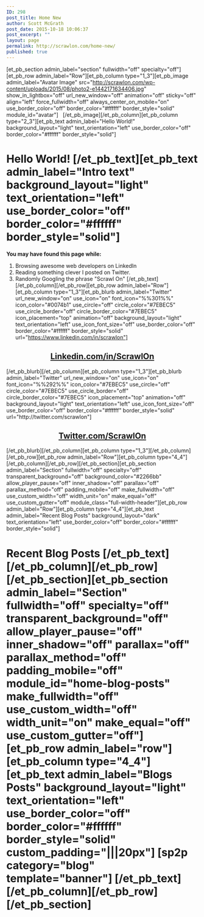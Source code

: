 ```yaml
---
ID: 298
post_title: Home New
author: Scott McGrath
post_date: 2015-10-18 10:06:37
post_excerpt: ""
layout: page
permalink: http://scrawlon.com/home-new/
published: true
---
```

[et_pb_section admin_label="section" fullwidth="off" specialty="off"][et_pb_row admin_label="Row"][et_pb_column type="1_3"][et_pb_image admin_label="Avatar Image" src="http://scrawlon.com/wp-content/uploads/2015/08/photo2-e1442171634406.jpg" show_in_lightbox="off" url_new_window="off" animation="off" sticky="off" align="left" force_fullwidth="off" always_center_on_mobile="on" use_border_color="off" border_color="#ffffff" border_style="solid" module_id="avatar"]   [/et_pb_image][/et_pb_column][et_pb_column type="2_3"][et_pb_text admin_label="Hello World!" background_layout="light" text_orientation="left" use_border_color="off" border_color="#ffffff" border_style="solid"] 
# **Hello World!** [/et_pb_text][et_pb_text admin_label="Intro text" background_layout="light" text_orientation="left" use_border_color="off" border_color="#ffffff" border_style="solid"] 

**You may have found this page while:** 
1.  Browsing awesome web developers on LinkedIn
2.  Reading something clever I posted on Twitter.
3.  Randomly Googling the phrase "Scrawl On" [/et_pb_text][/et_pb_column][/et_pb_row][et_pb_row admin_label="Row"][et_pb_column type="1_3"][et_pb_blurb admin_label="Twitter" url_new_window="on" use_icon="on" font_icon="%%301%%" icon_color="#0074b1" use_circle="off" circle_color="#7EBEC5" use_circle_border="off" circle_border_color="#7EBEC5" icon_placement="top" animation="off" background_layout="light" text_orientation="left" use_icon_font_size="off" use_border_color="off" border_color="#ffffff" border_style="solid" url="https://www.linkedin.com/in/scrawlon"] 

<h2 style="text-align: center;">
  <a href="https://www.linkedin.com/in/scrawlon" target="_blank">Linkedin.com/in/ScrawlOn</a>
</h2> [/et_pb_blurb][/et_pb_column][et_pb_column type="1_3"][et_pb_blurb admin_label="Twitter" url_new_window="on" use_icon="on" font_icon="%%292%%" icon_color="#7EBEC5" use_circle="off" circle_color="#7EBEC5" use_circle_border="off" circle_border_color="#7EBEC5" icon_placement="top" animation="off" background_layout="light" text_orientation="left" use_icon_font_size="off" use_border_color="off" border_color="#ffffff" border_style="solid" url="http://twitter.com/scrawlon"] 

<h2 style="text-align: center;">
  <a href="http://twitter.com/scrawlon" target="_blank">Twitter.com/ScrawlOn</a>
</h2> [/et_pb_blurb][/et_pb_column][et_pb_column type="1_3"][/et_pb_column][/et_pb_row][et_pb_row admin_label="Row"][et_pb_column type="4_4"][/et_pb_column][/et_pb_row][/et_pb_section][et_pb_section admin_label="Section" fullwidth="off" specialty="off" transparent_background="off" background_color="#2266bb" allow_player_pause="off" inner_shadow="off" parallax="off" parallax_method="off" padding_mobile="off" make_fullwidth="off" use_custom_width="off" width_unit="on" make_equal="off" use_custom_gutter="off" module_class="full-width-header"][et_pb_row admin_label="Row"][et_pb_column type="4_4"][et_pb_text admin_label="Recent Blog Posts" background_layout="dark" text_orientation="left" use_border_color="off" border_color="#ffffff" border_style="solid"] 

# **Recent Blog Posts** [/et_pb_text][/et_pb_column][/et_pb_row][/et_pb_section][et_pb_section admin_label="Section" fullwidth="off" specialty="off" transparent_background="off" allow_player_pause="off" inner_shadow="off" parallax="off" parallax_method="off" padding_mobile="off" module_id="home-blog-posts" make_fullwidth="off" use_custom_width="off" width_unit="on" make_equal="off" use_custom_gutter="off"][et_pb_row admin_label="row"][et_pb_column type="4_4"][et_pb_text admin_label="Blogs Posts" background_layout="light" text_orientation="left" use_border_color="off" border_color="#ffffff" border_style="solid" custom_padding="|||20px"] [sp2p category="blog" template="banner"] [/et_pb_text][/et_pb_column][/et_pb_row][/et_pb_section]